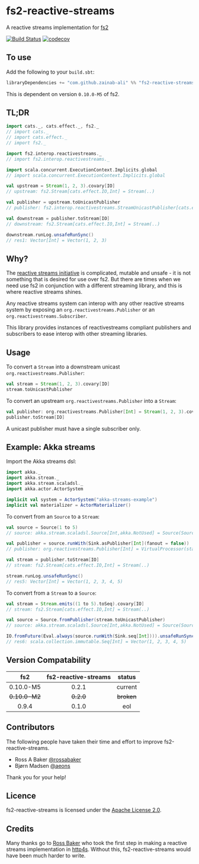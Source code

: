 # fs2-reactive-streams
A reactive streams implementation for [fs2](https://github.com/functional-streams-for-scala/fs2)

[![Build Status](https://travis-ci.org/zainab-ali/fs2-reactive-streams.svg?branch=master)](http://travis-ci.org/zainab-ali/fs2-reactive-streams)
[![codecov](https://codecov.io/gh/zainab-ali/fs2-reactive-streams/branch/master/graph/badge.svg)](https://codecov.io/gh/zainab-ali/fs2-reactive-streams)

## To use

Add the following to your `build.sbt`:

```scala
libraryDependencies += "com.github.zainab-ali" %% "fs2-reactive-streams" % "0.2.1"
```
This is dependent on version `0.10.0-M5` of fs2.

## TL;DR


```scala
import cats._, cats.effect._, fs2._
// import cats._
// import cats.effect._
// import fs2._

import fs2.interop.reactivestreams._
// import fs2.interop.reactivestreams._

import scala.concurrent.ExecutionContext.Implicits.global
// import scala.concurrent.ExecutionContext.Implicits.global

val upstream = Stream(1, 2, 3).covary[IO]
// upstream: fs2.Stream[cats.effect.IO,Int] = Stream(..)

val publisher = upstream.toUnicastPublisher
// publisher: fs2.interop.reactivestreams.StreamUnicastPublisher[cats.effect.IO,Int] = fs2.interop.reactivestreams.StreamUnicastPublisher@507f2384

val downstream = publisher.toStream[IO]
// downstream: fs2.Stream[cats.effect.IO,Int] = Stream(..)

downstream.runLog.unsafeRunSync()
// res1: Vector[Int] = Vector(1, 2, 3)
```

## Why?

The [reactive streams initiative](http://www.reactive-streams.org/) is complicated, mutable and unsafe - it is not something that is desired for use over fs2.
But there are times when we need use fs2 in conjunction with a different streaming library, and this is where reactive streams shines.

Any reactive streams system can interop with any other reactive streams system by exposing an `org.reactivestreams.Publisher` or an `org.reactivestreams.Subscriber`.

This library provides instances of reactivestreams compliant publishers and subscribers to ease interop with other streaming libraries.

## Usage


To convert a `Stream` into a downstream unicast `org.reactivestreams.Publisher`:

```scala
val stream = Stream(1, 2, 3).covary[IO]
stream.toUnicastPublisher
```

To convert an upstream `org.reactivestreams.Publisher` into a `Stream`:

```scala
val publisher: org.reactivestreams.Publisher[Int] = Stream(1, 2, 3).covary[IO].toUnicastPublisher
publisher.toStream[IO]
```

A unicast publisher must have a single subscriber only.

## Example: Akka streams

Import the Akka streams dsl:

```scala
import akka._
import akka.stream._
import akka.stream.scaladsl._
import akka.actor.ActorSystem

implicit val system = ActorSystem("akka-streams-example")
implicit val materializer = ActorMaterializer()
```

To convert from an `Source` to a `Stream`:

```scala
val source = Source(1 to 5)
// source: akka.stream.scaladsl.Source[Int,akka.NotUsed] = Source(SourceShape(StatefulMapConcat.out(798920323)))

val publisher = source.runWith(Sink.asPublisher[Int](fanout = false))
// publisher: org.reactivestreams.Publisher[Int] = VirtualProcessor(state = Publisher[StatefulMapConcat.out(798920323)])

val stream = publisher.toStream[IO]
// stream: fs2.Stream[cats.effect.IO,Int] = Stream(..)

stream.runLog.unsafeRunSync()
// res5: Vector[Int] = Vector(1, 2, 3, 4, 5)
```

To convert from a `Stream` to a `Source`:

```scala
val stream = Stream.emits((1 to 5).toSeq).covary[IO]
// stream: fs2.Stream[cats.effect.IO,Int] = Stream(..)

val source = Source.fromPublisher(stream.toUnicastPublisher)
// source: akka.stream.scaladsl.Source[Int,akka.NotUsed] = Source(SourceShape(PublisherSource.out(2106943433)))

IO.fromFuture(Eval.always(source.runWith(Sink.seq[Int]))).unsafeRunSync()
// res6: scala.collection.immutable.Seq[Int] = Vector(1, 2, 3, 4, 5)
```



## Version Compatability

| fs2            | fs2-reactive-streams | status     |
|:--------------:|:--------------------:|:----------:|
| 0.10.0-M5      | 0.2.1                | current    |
| ~~0.10.0-M2~~  | ~~0.2.0~~            | ~~broken~~ |
| 0.9.4          | 0.1.0                | eol        |

## Contributors

The following people have taken their time and effort to improve fs2-reactive-streams.

* Ross A Baker [@rossabaker](https://github.com/rossabaker)
* Bjørn Madsen [@aeons](https://github.com/aeons)

Thank you for your help!

## Licence

fs2-reactive-streams is licensed under the [Apache License 2.0](http://www.apache.org/licenses/LICENSE-2.0).

## Credits

Many thanks go to [Ross Baker](https://github.com/rossabaker) who took the first step in making a reactive streams implementation in [http4s](https://github.com/http4s/http4s).  Without this, fs2-reactive-streams would have been much harder to write.
